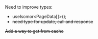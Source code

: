 Need to improve types:

 - useIsomor<PageData[]>();
 - ~~need type for update, call and response~~

~~Add a way to get from cache~~